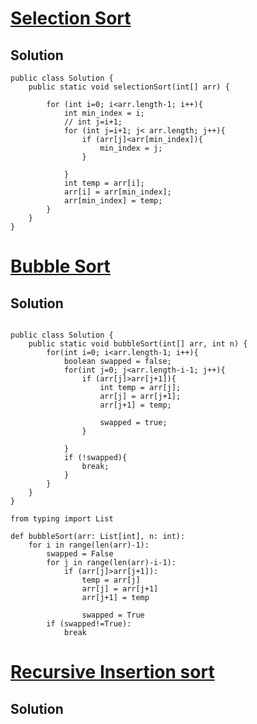# [Selection Sort](https://www.codingninjas.com/studio/problems/selection-sort_624469?utm_source=striver&utm_medium=website&utm_campaign=a_zcoursetuf&leftPanelTab=0)

## Solution
```
public class Solution {
    public static void selectionSort(int[] arr) {
        
        for (int i=0; i<arr.length-1; i++){
            int min_index = i;
            // int j=i+1; 
            for (int j=i+1; j< arr.length; j++){
                if (arr[j]<arr[min_index]){
                    min_index = j;
                }

            }
            int temp = arr[i];
            arr[i] = arr[min_index];
            arr[min_index] = temp;
        }
    }
}
```
# [Bubble Sort](https://www.codingninjas.com/studio/problems/bubble-sort_624380?utm_source=striver&utm_medium=website&utm_campaign=a_zcoursetuf&leftPanelTab=1)

## Solution
```

public class Solution {
    public static void bubbleSort(int[] arr, int n) {
        for(int i=0; i<arr.length-1; i++){
            boolean swapped = false;
            for(int j=0; j<arr.length-i-1; j++){
                if (arr[j]>arr[j+1]){
                    int temp = arr[j];
                    arr[j] = arr[j+1];
                    arr[j+1] = temp;
                    
                    swapped = true;
                }
                
            }
            if (!swapped){
                break;
            }
        }
    }
}
```
```
from typing import List

def bubbleSort(arr: List[int], n: int):
    for i in range(len(arr)-1):
        swapped = False
        for j in range(len(arr)-i-1):
            if (arr[j]>arr[j+1]):
                temp = arr[j]
                arr[j] = arr[j+1]
                arr[j+1] = temp

                swapped = True
        if (swapped!=True):
            break
```
# [Recursive Insertion sort](https://www.codingninjas.com/studio/problems/insertion-sort_624381?utm_source=striver&utm_medium=website&utm_campaign=a_zcoursetuf)

## Solution
```
```
